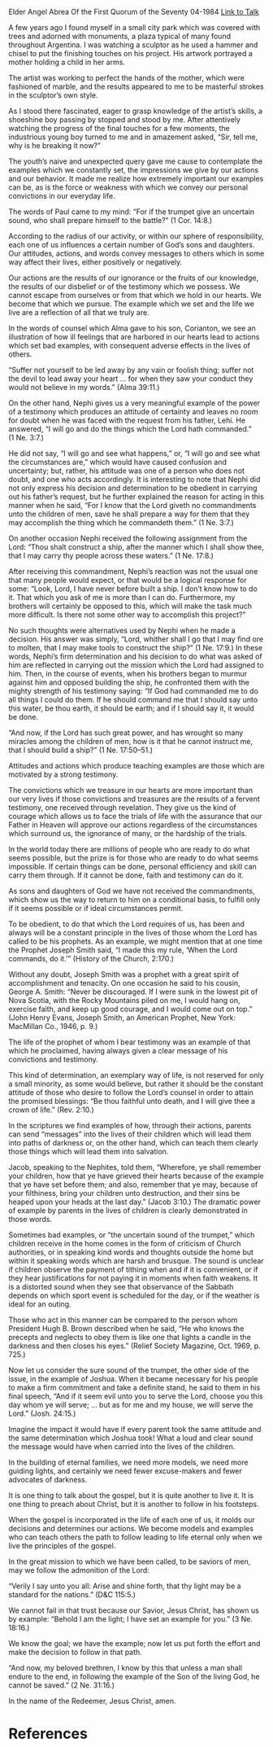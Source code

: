 Elder Angel Abrea
Of the First Quorum of the Seventy
04-1984
[Link to Talk](https://www.churchofjesuschrist.org/study/general-conference/1984/04/the-sure-sound-of-the-trumpet?lang=eng)

A few years ago I found myself in a small city park which was covered with trees and adorned with monuments, a plaza typical of many found throughout Argentina. I was watching a sculptor as he used a hammer and chisel to put the finishing touches on his project. His artwork portrayed a mother holding a child in her arms.

The artist was working to perfect the hands of the mother, which were fashioned of marble, and the results appeared to me to be masterful strokes in the sculptor’s own style.

As I stood there fascinated, eager to grasp knowledge of the artist’s skills, a shoeshine boy passing by stopped and stood by me. After attentively watching the progress of the final touches for a few moments, the industrious young boy turned to me and in amazement asked, “Sir, tell me, why is he breaking it now?”

The youth’s naive and unexpected query gave me cause to contemplate the examples which we constantly set, the impressions we give by our actions and our behavior. It made me realize how extremely important our examples can be, as is the force or weakness with which we convey our personal convictions in our everyday life.

The words of Paul came to my mind: “For if the trumpet give an uncertain sound, who shall prepare himself to the battle?” (1 Cor. 14:8.)

According to the radius of our activity, or within our sphere of responsibility, each one of us influences a certain number of God’s sons and daughters. Our attitudes, actions, and words convey messages to others which in some way affect their lives, either positively or negatively.

Our actions are the results of our ignorance or the fruits of our knowledge, the results of our disbelief or of the testimony which we possess. We cannot escape from ourselves or from that which we hold in our hearts. We become that which we pursue. The example which we set and the life we live are a reflection of all that we truly are.

In the words of counsel which Alma gave to his son, Corianton, we see an illustration of how ill feelings that are harbored in our hearts lead to actions which set bad examples, with consequent adverse effects in the lives of others.

“Suffer not yourself to be led away by any vain or foolish thing; suffer not the devil to lead away your heart … for when they saw your conduct they would not believe in my words.” (Alma 39:11.)

On the other hand, Nephi gives us a very meaningful example of the power of a testimony which produces an attitude of certainty and leaves no room for doubt when he was faced with the request from his father, Lehi. He answered, “I will go and do the things which the Lord hath commanded.” (1 Ne. 3:7.)

He did not say, “I will go and see what happens,” or, “I will go and see what the circumstances are,” which would have caused confusion and uncertainty; but, rather, his attitude was one of a person who does not doubt, and one who acts accordingly. It is interesting to note that Nephi did not only express his decision and determination to be obedient in carrying out his father’s request, but he further explained the reason for acting in this manner when he said, “For I know that the Lord giveth no commandments unto the children of men, save he shall prepare a way for them that they may accomplish the thing which he commandeth them.” (1 Ne. 3:7.)

On another occasion Nephi received the following assignment from the Lord: “Thou shalt construct a ship, after the manner which I shall show thee, that I may carry thy people across these waters.” (1 Ne. 17:8.)

After receiving this commandment, Nephi’s reaction was not the usual one that many people would expect, or that would be a logical response for some: “Look, Lord, I have never before built a ship. I don’t know how to do it. That which you ask of me is more than I can do. Furthermore, my brothers will certainly be opposed to this, which will make the task much more difficult. Is there not some other way to accomplish this project?”

No such thoughts were alternatives used by Nephi when he made a decision. His answer was simply, “Lord, whither shall I go that I may find ore to molten, that I may make tools to construct the ship?” (1 Ne. 17:9.) In these words, Nephi’s firm determination and his decision to do what was asked of him are reflected in carrying out the mission which the Lord had assigned to him. Then, in the course of events, when his brothers began to murmur against him and opposed building the ship, he confronted them with the mighty strength of his testimony saying: “If God had commanded me to do all things I could do them. If he should command me that I should say unto this water, be thou earth, it should be earth; and if I should say it, it would be done.



“And now, if the Lord has such great power, and has wrought so many miracles among the children of men, how is it that he cannot instruct me, that I should build a ship?” (1 Ne. 17:50–51.)

Attitudes and actions which produce teaching examples are those which are motivated by a strong testimony.

The convictions which we treasure in our hearts are more important than our very lives if those convictions and treasures are the results of a fervent testimony, one received through revelation. They give us the kind of courage which allows us to face the trials of life with the assurance that our Father in Heaven will approve our actions regardless of the circumstances which surround us, the ignorance of many, or the hardship of the trials.

In the world today there are millions of people who are ready to do what seems possible, but the prize is for those who are ready to do what seems impossible. If certain things can be done, personal efficiency and skill can carry them through. If it cannot be done, faith and testimony can do it.

As sons and daughters of God we have not received the commandments, which show us the way to return to him on a conditional basis, to fulfill only if it seems possible or if ideal circumstances permit.

To be obedient, to do that which the Lord requires of us, has been and always will be a constant principle in the lives of those whom the Lord has called to be his prophets. As an example, we might mention that at one time the Prophet Joseph Smith said, “I made this my rule, ‘When the Lord commands, do it.’” (History of the Church, 2:170.)

Without any doubt, Joseph Smith was a prophet with a great spirit of accomplishment and tenacity. On one occasion he said to his cousin, George A. Smith: “Never be discouraged. If I were sunk in the lowest pit of Nova Scotia, with the Rocky Mountains piled on me, I would hang on, exercise faith, and keep up good courage, and I would come out on top.” (John Henry Evans, Joseph Smith, an American Prophet, New York: MacMillan Co., 1946, p. 9.)

The life of the prophet of whom I bear testimony was an example of that which he proclaimed, having always given a clear message of his convictions and testimony.

This kind of determination, an exemplary way of life, is not reserved for only a small minority, as some would believe, but rather it should be the constant attitude of those who desire to follow the Lord’s counsel in order to attain the promised blessings: “Be thou faithful unto death, and I will give thee a crown of life.” (Rev. 2:10.)

In the scriptures we find examples of how, through their actions, parents can send “messages” into the lives of their children which will lead them into paths of darkness or, on the other hand, which can teach them clearly those things which will lead them into salvation.

Jacob, speaking to the Nephites, told them, “Wherefore, ye shall remember your children, how that ye have grieved their hearts because of the example that ye have set before them; and also, remember that ye may, because of your filthiness, bring your children unto destruction, and their sins be heaped upon your heads at the last day.” (Jacob 3:10.) The dramatic power of example by parents in the lives of children is clearly demonstrated in those words.

Sometimes bad examples, or “the uncertain sound of the trumpet,” which children receive in the home comes in the form of criticism of Church authorities, or in speaking kind words and thoughts outside the home but within it speaking words which are harsh and brusque. The sound is unclear if children observe the payment of tithing when and if it is convenient, or if they hear justifications for not paying it in moments when faith weakens. It is a distorted sound when they see that observance of the Sabbath depends on which sport event is scheduled for the day, or if the weather is ideal for an outing.

Those who act in this manner can be compared to the person whom President Hugh B. Brown described when he said, “He who knows the precepts and neglects to obey them is like one that lights a candle in the darkness and then closes his eyes.” (Relief Society Magazine, Oct. 1969, p. 725.)

Now let us consider the sure sound of the trumpet, the other side of the issue, in the example of Joshua. When it became necessary for his people to make a firm commitment and take a definite stand, he said to them in his final speech, “And if it seem evil unto you to serve the Lord, choose you this day whom ye will serve; … but as for me and my house, we will serve the Lord.” (Josh. 24:15.)

Imagine the impact it would have if every parent took the same attitude and the same determination which Joshua took! What a loud and clear sound the message would have when carried into the lives of the children.

In the building of eternal families, we need more models, we need more guiding lights, and certainly we need fewer excuse-makers and fewer advocates of darkness.

It is one thing to talk about the gospel, but it is quite another to live it. It is one thing to preach about Christ, but it is another to follow in his footsteps.

When the gospel is incorporated in the life of each one of us, it molds our decisions and determines our actions. We become models and examples who can teach others the path to follow leading to life eternal only when we live the principles of the gospel.

In the great mission to which we have been called, to be saviors of men, may we follow the admonition of the Lord:

“Verily I say unto you all: Arise and shine forth, that thy light may be a standard for the nations.” (D&C 115:5.)

We cannot fail in that trust because our Savior, Jesus Christ, has shown us by example: “Behold I am the light; I have set an example for you.” (3 Ne. 18:16.)

We know the goal; we have the example; now let us put forth the effort and make the decision to follow in that path.

“And now, my beloved brethren, I know by this that unless a man shall endure to the end, in following the example of the Son of the living God, he cannot be saved.” (2 Ne. 31:16.)

In the name of the Redeemer, Jesus Christ, amen.

# References
